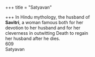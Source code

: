 +++
title = "Satyavan"

+++
In Hindu mythology, the husband of  
**Savitri**, a woman famous both for her  
devotion to her husband and for her  
cleverness in outwitting Death to regain  
her husband after he dies.  
609  
Satyavan